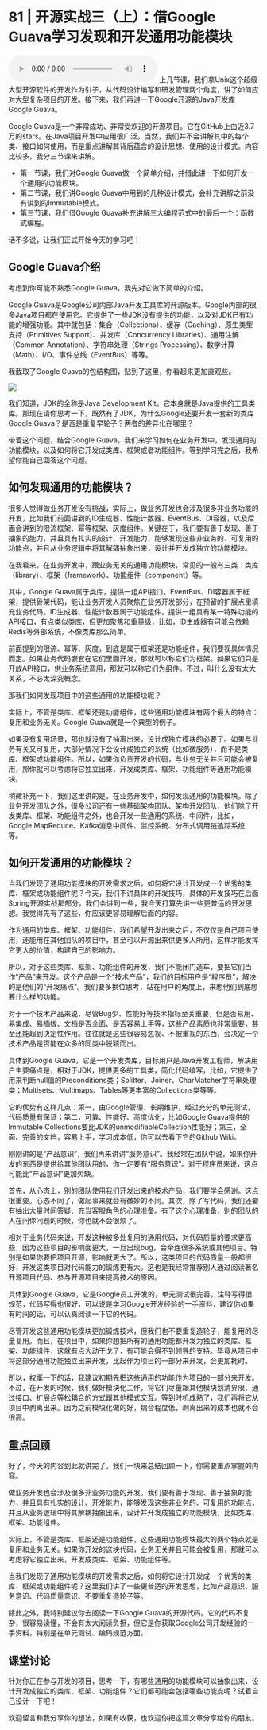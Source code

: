 # 81 | 开源实战三（上）：借Google Guava学习发现和开发通用功能模块
<audio src='./81-开源实战三（上）：借GoogleGuava学习发现和开发通用功能模块.mp3' controls></audio>
上几节课，我们拿Unix这个超级大型开源软件的开发作为引子，从代码设计编写和研发管理两个角度，讲了如何应对大型复杂项目的开发。接下来，我们再讲一下Google开源的Java开发库Google Guava。

Google Guava是一个非常成功、非常受欢迎的开源项目。它在GitHub上由近3.7万的stars。在Java项目开发中应用很广泛。当然，我们并不会讲解其中的每个类、接口如何使用，而是重点讲解其背后蕴含的设计思想、使用的设计模式。内容比较多，我分三节课来讲解。

- 第一节课，我们对Google Guava做一个简单介绍，并借此讲一下如何开发一个通用的功能模块。
- 第二节课，我们讲Google Guava中用到的几种设计模式，会补充讲解之前没有讲到的Immutable模式。
- 第三节课，我们借Google Guava补充讲解三大编程范式中的最后一个：函数式编程。

话不多说，让我们正式开始今天的学习吧！

## Google Guava介绍

考虑到你可能不熟悉Google Guava，我先对它做下简单的介绍。

Google Guava是Google公司内部Java开发工具库的开源版本。Google内部的很多Java项目都在使用它。它提供了一些JDK没有提供的功能，以及对JDK已有功能的增强功能。其中就包括：集合（Collections）、缓存（Caching）、原生类型支持（Primitives Support）、并发库（Concurrency Libraries）、通用注解（Common Annotation）、字符串处理（Strings Processing）、数学计算（Math）、I/O、事件总线（EventBus）等等。

我截取了Google Guava的包结构图，贴到了这里，你看起来更加直观些。

![](images/233742/1ce23ffd03045dadf2bad7e126337045.png)

我们知道，JDK的全称是Java Development Kit。它本身就是Java提供的工具类库。那现在请你思考一下，既然有了JDK，为什么Google还要开发一套新的类库Google Guava？是否是重复早轮子？两者的差异化在哪里？

带着这个问题，结合Google Guava，我们来学习如何在业务开发中，发现通用的功能模块，以及如何将它开发成类库、框架或者功能组件。等到学习完之后，我希望你能自己回答这个问题。

## 如何发现通用的功能模块？

很多人觉得做业务开发没有挑战，实际上，做业务开发也会涉及很多非业务功能的开发，比如我们前面讲到的ID生成器、性能计数器、EventBus、DI容器，以及后面会讲到的限流框架、幂等框架、灰度组件。关键在于，我们要有善于发现、善于抽象的能力，并且具有扎实的设计、开发能力，能够发现这些非业务的、可复用的功能点，并且从业务逻辑中将其解耦抽象出来，设计并开发成独立的功能模块。

在我看来，在业务开发中，跟业务无关的通用功能模块，常见的一般有三类：类库（library）、框架（framework）、功能组件（component）等。

其中，Google Guava属于类库，提供一组API接口。EventBus、DI容器属于框架，提供骨架代码，能让业务开发人员聚焦在业务开发部分，在预留的扩展点里填充业务代码。ID生成器、性能计数器属于功能组件，提供一组具有某一特殊功能的API接口，有点类似类库，但更加聚焦和重量级，比如，ID生成器有可能会依赖Redis等外部系统，不像类库那么简单。

前面提到的限流、幂等、灰度，到底是属于框架还是功能组件，我们要视具体情况而定。如果业务代码嵌套在它们里面开发，那就可以称它们为框架。如果它们只是开放API接口，供业务系统调用，那就可以称它们为组件。不过，叫什么没有太大关系，不必太深究概念。

那我们如何发现项目中的这些通用的功能模块呢？

实际上，不管是类库、框架还是功能组件，这些通用功能模块有两个最大的特点：复用和业务无关。Google Guava就是一个典型的例子。

如果没有复用场景，那也就没有了抽离出来，设计成独立模块的必要了。如果与业务有关又可复用，大部分情况下会设计成独立的系统（比如微服务），而不是类库、框架或功能组件。所以，如果你负责开发的代码，与业务无关并且可能会被复用，那你就可以考虑将它独立出来，开发成类库、框架、功能组件等通用功能模块。

稍微补充一下，我们这里讲的是，在业务开发中，如何发现通用的功能模块。除了业务开发团队之外，很多公司还有一些基础架构团队、架构开发团队，他们除了开发类库、框架、功能组件之外，也会开发一些通用的系统、中间件，比如，Google MapReduce、Kafka消息中间件、监控系统、分布式调用链追踪系统等。

## 如何开发通用的功能模块？

当我们发现了通用功能模块的开发需求之后，如何将它设计开发成一个优秀的类库、框架或功能组件呢？今天，我们不讲具体的开发技巧，具体的开发技巧在后面Spring开源实战那部分，我们会讲到一些，我今天打算先讲一些更普适的开发思想。我觉得先有了这些，你应该更容易理解后面的内容。

作为通用的类库、框架、功能组件，我们希望开发出来之后，不仅仅是自己项目使用，还能用在其他团队的项目中，甚至可以开源出来供更多人所用，这样才能发挥它更大的价值，构建自己的影响力。

所以，对于这些类库、框架、功能组件的开发，我们不能闭门造车，要把它们当作“产品”来开发。这个产品是一个“技术产品”，我们的目标用户是“程序员”，解决的是他们的“开发痛点”。我们要多换位思考，站在用户的角度上，来想他们到底想要什么样的功能。

对于一个技术产品来说，尽管Bug少、性能好等技术指标至关重要，但是否易用、易集成、易插拔、文档是否全面、是否容易上手等，这些产品素质也非常重要，甚至还能起到决定性作用。往往就是这些很容易忽视、不被重视的东西，会决定一个技术产品是否能在众多的同类中脱颖而出。

具体到Google Guava，它是一个开发类库，目标用户是Java开发工程师，解决用户主要痛点是，相对于JDK，提供更多的工具类，简化代码编写，比如，它提供了用来判断null值的Preconditions类；Splitter、Joiner、CharMatcher字符串处理类；Multisets、Multimaps、Tables等更丰富的Collections类等等。

它的优势有这样几点：第一，由Google管理、长期维护，经过充分的单元测试，代码质量有保证；第二，可靠、性能好、高度优化，比如Google Guava提供的Immutable Collections要比JDK的unmodifiableCollection性能好；第三，全面、完善的文档，容易上手，学习成本低，你可以去看下它的Github Wiki。

刚刚讲的是“产品意识”，我们再来讲讲“服务意识”。我经常在团队中说，如果你开发的东西是提供给其他团队用的，你一定要有“服务意识”。对于程序员来说，这点可能比“产品意识”更加欠缺。

首先，从心态上，别的团队使用我们开发出来的技术产品，我们要学会感谢。这点很重要。心态不同了，做起事来就会有微妙的不同。其次，除了写代码，我们还要有抽出大量时间答疑、充当客服角色的心理准备。有了这个心理准备，别的团队的人在问你问题的时候，你也就不会很烦了。

相对于业务代码来说，开发这种被多处复用的通用代码，对代码质量的要求更高些，因为这些项目的影响面更大，一旦出现bug，会牵连很多系统或其他项目。特别是如果你要把项目开源，影响就更大了。所以，这类项目的代码质量一般都很好，开发这类项目对代码能力的锻炼更有大。这也是我经常推荐别人通过阅读著名开源项目代码、参与开源项目来提高技术的原因。

具体到Google Guava，它是Google员工开发的，单元测试很完善，注释写得很规范，代码写得也很好，可以说是学习Google开发经验的一手资料，建议你如果有时间的话，可以认真阅读一下它的代码。

尽管开发这些通用功能模块更加锻炼技术，但我们也不要重复造轮子，能复用的尽量复用。而且，在项目中，如果你想把所有的通用功能都开发为独立的类库、框架、功能组件，这就有点大动干戈了，有可能会得不到领导的支持。毕竟从项目中将这部分通用功能独立出来开发，比起作为项目的一部分来开发，会更加耗时。

所以，权衡一下的话，我建议初期先把这些通用的功能作为项目的一部分来开发。不过，在开发的时候，我们做好模块化工作，将它们尽量跟其他模块划清界限，通过接口、扩展点等松耦合的方式跟其他模式交互。等到时机成熟了，我们再将它从项目中剥离出来。因为之前模块化做的好，耦合程度低，剥离出来的成本也就不会很高。

## 重点回顾

好了，今天的内容到此就讲完了。我们一块来总结回顾一下，你需要重点掌握的内容。

做业务开发也会涉及很多非业务功能的开发。我们要有善于发现、善于抽象的能力，并且具有扎实的设计、开发能力，能够发现这些非业务的、可复用的功能点，并且从业务逻辑中将其解耦抽象出来，设计并开发成独立的功能模块，比如类库、框架、功能组件。

实际上，不管是类库、框架还是功能组件，这些通用功能模块最大的两个特点就是复用和业务无关。如果你开发的这块代码，业务无关并且可能会被复用，那就可以考虑将它独立出来，开发成类库、框架、功能组件等。

当我们发现了通用功能模块的开发需求之后，如何将它设计开发成一个优秀的类库、框架或功能组件呢？这里我们讲了一些更普适的开发思想，比如产品意识、服务意识、代码质量意识、不要重复造轮子等。

除此之外，我特别建议你去阅读一下Google Guava的开源代码。它的代码不复杂，很容易读懂，不会有太大阅读负担，但它是你获取Google公司开发经验的一手资料，特别是在单元测试、编码规范方面。

## 课堂讨论

针对你正在参与开发的项目，思考一下，有哪些通用的功能模块可以抽象出来，设计开发成独立的类库、框架、功能组件？它们都可能会包括哪些功能点呢？试着自己设计一下吧！

欢迎留言和我分享你的想法，如果有收获，也欢迎你把这篇文章分享给你的朋友。